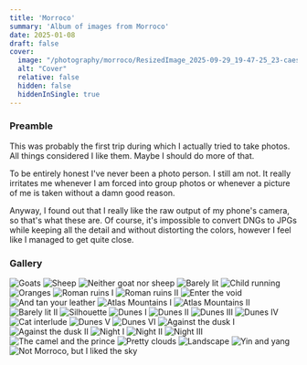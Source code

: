 ```yaml
---
title: 'Morroco'
summary: 'Album of images from Morroco'
date: 2025-01-08
draft: false
cover:
  image: "/photography/morroco/ResizedImage_2025-09-29_19-47-25_23-caesium.jpg"
  alt: "Cover"
  relative: false
  hidden: false
  hiddenInSingle: true
---
```


### Preamble

This was probably the first trip during which I actually tried to take photos.
All things considered I like them. Maybe I should do more of that.

To be entirely honest I've never been a photo person. I still am not. It really irritates me whenever I am forced into group photos
or whenever a picture of me is taken without a damn good reason.

Anyway, I found out that I really like the raw output of my phone's camera, so that's what these are.
Of course, it's impossible to convert DNGs to JPGs while keeping all the detail and without distorting the colors, 
however I feel like I managed to get quite close.

### Gallery

![](/photography/morroco/ResizedImage_2025-09-29_19-45-55_17-caesium.jpg "Goats")
![](/photography/morroco/ResizedImage_2025-09-29_19-46-01_18-caesium.jpg "Sheep")
![](/photography/morroco/ResizedImage_2025-09-29_19-47-13_21-caesium.jpg "Neither goat nor sheep")
![](/photography/morroco/ResizedImage_2025-09-29_19-47-18_22-caesium.jpg "Barely lit")
![](/photography/morroco/ResizedImage_2025-09-29_19-47-25_23-caesium.jpg "Child running")
![](/photography/morroco/ResizedImage_2025-09-29_19-47-29_24-caesium.jpg "Oranges")
![](/photography/morroco/ResizedImage_2025-09-29_19-47-34_25-caesium.jpg "Roman ruins I")
![](/photography/morroco/ResizedImage_2025-09-29_19-47-38_26-caesium.jpg "Roman ruins II")
![](/photography/morroco/ResizedImage_2025-09-29_19-47-51_28-caesium.jpg "Enter the void")
![](/photography/morroco/ResizedImage_2025-09-29_19-47-54_29-caesium.jpg "And tan your leather")
![](/photography/morroco/ResizedImage_2025-09-29_19-48-03_31-caesium.jpg "Atlas Mountains I")
![](/photography/morroco/ResizedImage_2025-09-29_19-48-33_32-caesium.jpg "Atlas Mountains II")
![](/photography/morroco/ResizedImage_2025-09-29_19-48-42_33-caesium.jpg "Barely lit II")
![](/photography/morroco/ResizedImage_2025-09-29_19-49-26_35-caesium.jpg "Silhouette")
![](/photography/morroco/ResizedImage_2025-09-29_19-49-32_36-caesium.jpg "Dunes I")
![](/photography/morroco/ResizedImage_2025-09-29_19-49-38_37-caesium.jpg "Dunes II")
![](/photography/morroco/ResizedImage_2025-09-29_19-49-42_38-caesium.jpg "Dunes III")
![](/photography/morroco/ResizedImage_2025-09-29_19-49-51_39-caesium.jpg "Dunes IV")
![](/photography/morroco/ResizedImage_2025-09-29_19-50-01_41-caesium.jpg "Cat interlude")
![](/photography/morroco/ResizedImage_2025-09-29_19-50-26_42-caesium.jpg "Dunes V")
![](/photography/morroco/ResizedImage_2025-09-29_19-51-17_45-caesium.jpg "Dunes VI")
![](/photography/morroco/ResizedImage_2025-09-29_19-51-26_46-caesium.jpg "Against the dusk I")
![](/photography/morroco/ResizedImage_2025-09-29_19-51-30_47-caesium.jpg "Against the dusk II")
![](/photography/morroco/ResizedImage_2025-09-29_19-51-35_48-caesium.jpg "Night I")
![](/photography/morroco/ResizedImage_2025-09-29_19-51-53_50-caesium.jpg "Night II")
![](/photography/morroco/ResizedImage_2025-09-29_19-51-59_51-caesium.jpg "Night III")
![](/photography/morroco/ResizedImage_2025-09-29_19-52-41_53-caesium.jpg "The camel and the prince")
![](/photography/morroco/ResizedImage_2025-09-29_19-53-50_56-caesium.jpg "Pretty clouds")
![](/photography/morroco/ResizedImage_2025-09-29_19-54-50_58-caesium.jpg "Landscape")
![](/photography/morroco/ResizedImage_2025-09-29_19-54-58_59-caesium.jpg "Yin and yang")
![](/photography/morroco/ResizedImage_2025-09-29_19-55-04_60-caesium.jpg "Not Morroco, but I liked the sky")
